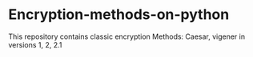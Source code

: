 # Encryption-methods-on-python
This repository contains classic encryption 
Methods: Caesar, vigener in versions 1, 2, 2.1
